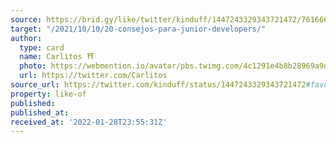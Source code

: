 ```yaml
---
source: https://brid.gy/like/twitter/kinduff/1447243329343721472/761666
target: "/2021/10/10/20-consejos-para-junior-developers/"
author:
  type: card
  name: Carlitos ⛩
  photo: https://webmention.io/avatar/pbs.twimg.com/4c1291e4b8b28969a9de876726028e909f30786382aba9459c4ad65d60daa09e.jpg
  url: https://twitter.com/Carlitos
source_url: https://twitter.com/kinduff/status/1447243329343721472#favorited-by-761666
property: like-of
published:
published_at:
received_at: '2022-01-28T23:55:31Z'
---
```


